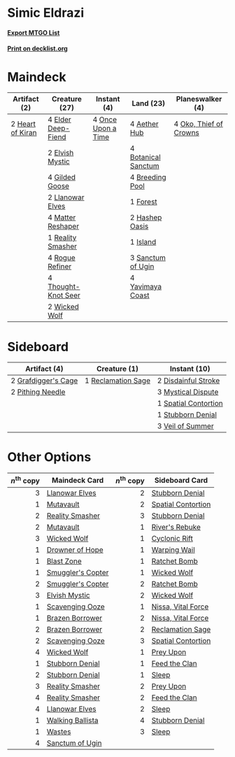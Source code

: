 # Simic Eldrazi

#### [Export MTGO List](../collection/Simic%20Eldrazi/Simic%20Eldrazi.txt)
#### [Print on decklist.org](http://decklist.org/?deckmain=4%09Aether%20Hub%0A4%09Botanical%20Sanctum%0A4%09Breeding%20Pool%0A4%09Elder%20Deep-Fiend%0A2%09Elvish%20Mystic%0A1%09Forest%0A4%09Gilded%20Goose%0A2%09Hashep%20Oasis%0A2%09Heart%20of%20Kiran%0A1%09Island%0A2%09Llanowar%20Elves%0A4%09Matter%20Reshaper%0A4%09Oko,%20Thief%20of%20Crowns%0A4%09Once%20Upon%20a%20Time%0A1%09Reality%20Smasher%0A4%09Rogue%20Refiner%0A3%09Sanctum%20of%20Ugin%0A4%09Thought-Knot%20Seer%0A2%09Wicked%20Wolf%0A4%09Yavimaya%20Coast&deckside=2%09Disdainful%20Stroke%0A2%09Grafdigger's%20Cage%0A3%09Mystical%20Dispute%0A2%09Pithing%20Needle%0A1%09Reclamation%20Sage%0A1%09Spatial%20Contortion%0A1%09Stubborn%20Denial%0A3%09Veil%20of%20Summer)
# Maindeck

|                                       Artifact (2)                                        |                                        Creature (27)                                         |                                         Instant (4)                                         |                                          Land (23)                                           |                                        Planeswalker (4)                                         |
|-------------------------------------------------------------------------------------------|----------------------------------------------------------------------------------------------|---------------------------------------------------------------------------------------------|----------------------------------------------------------------------------------------------|-------------------------------------------------------------------------------------------------|
|2 [Heart of Kiran](http://gatherer.wizards.com/Pages/Card/Details.aspx?multiverseid=423820)|4 [Elder Deep-Fiend](http://gatherer.wizards.com/Pages/Card/Details.aspx?multiverseid=414294) |4 [Once Upon a Time](http://gatherer.wizards.com/Pages/Card/Details.aspx?multiverseid=473131)|4 [Aether Hub](http://gatherer.wizards.com/Pages/Card/Details.aspx?multiverseid=417815)       |4 [Oko, Thief of Crowns](http://gatherer.wizards.com/Pages/Card/Details.aspx?multiverseid=473159)|
|                                                                                           |2 [Elvish Mystic](http://gatherer.wizards.com/Pages/Card/Details.aspx?multiverseid=389499)    |                                                                                             |4 [Botanical Sanctum](http://gatherer.wizards.com/Pages/Card/Details.aspx?multiverseid=417817)|                                                                                                 |
|                                                                                           |4 [Gilded Goose](http://gatherer.wizards.com/Pages/Card/Details.aspx?multiverseid=473122)     |                                                                                             |4 [Breeding Pool](http://gatherer.wizards.com/Pages/Card/Details.aspx?multiverseid=97088)     |                                                                                                 |
|                                                                                           |2 [Llanowar Elves](http://gatherer.wizards.com/Pages/Card/Details.aspx?multiverseid=129626)   |                                                                                             |1 [Forest](http://gatherer.wizards.com/Pages/Card/Details.aspx?multiverseid=439860)           |                                                                                                 |
|                                                                                           |4 [Matter Reshaper](http://gatherer.wizards.com/Pages/Card/Details.aspx?multiverseid=407516)  |                                                                                             |2 [Hashep Oasis](http://gatherer.wizards.com/Pages/Card/Details.aspx?multiverseid=430866)     |                                                                                                 |
|                                                                                           |1 [Reality Smasher](http://gatherer.wizards.com/Pages/Card/Details.aspx?multiverseid=407517)  |                                                                                             |1 [Island](http://gatherer.wizards.com/Pages/Card/Details.aspx?multiverseid=439857)           |                                                                                                 |
|                                                                                           |4 [Rogue Refiner](http://gatherer.wizards.com/Pages/Card/Details.aspx?multiverseid=423802)    |                                                                                             |3 [Sanctum of Ugin](http://gatherer.wizards.com/Pages/Card/Details.aspx?multiverseid=402022)  |                                                                                                 |
|                                                                                           |4 [Thought-Knot Seer](http://gatherer.wizards.com/Pages/Card/Details.aspx?multiverseid=407519)|                                                                                             |4 [Yavimaya Coast](http://gatherer.wizards.com/Pages/Card/Details.aspx?multiverseid=129810)   |                                                                                                 |
|                                                                                           |2 [Wicked Wolf](http://gatherer.wizards.com/Pages/Card/Details.aspx?multiverseid=473143)      |                                                                                             |                                                                                              |                                                                                                 |


# Sideboard

|                                         Artifact (4)                                         |                                        Creature (1)                                         |                                         Instant (10)                                          |
|----------------------------------------------------------------------------------------------|---------------------------------------------------------------------------------------------|-----------------------------------------------------------------------------------------------|
|2 [Grafdigger's Cage](http://gatherer.wizards.com/Pages/Card/Details.aspx?multiverseid=278452)|1 [Reclamation Sage](http://gatherer.wizards.com/Pages/Card/Details.aspx?multiverseid=389651)|2 [Disdainful Stroke](http://gatherer.wizards.com/Pages/Card/Details.aspx?multiverseid=420705) |
|2 [Pithing Needle](http://gatherer.wizards.com/Pages/Card/Details.aspx?multiverseid=129526)   |                                                                                             |3 [Mystical Dispute](http://gatherer.wizards.com/Pages/Card/Details.aspx?multiverseid=473020)  |
|                                                                                              |                                                                                             |1 [Spatial Contortion](http://gatherer.wizards.com/Pages/Card/Details.aspx?multiverseid=407518)|
|                                                                                              |                                                                                             |1 [Stubborn Denial](http://gatherer.wizards.com/Pages/Card/Details.aspx?multiverseid=386673)   |
|                                                                                              |                                                                                             |3 [Veil of Summer](http://gatherer.wizards.com/Pages/Card/Details.aspx?multiverseid=466952)    |


# Other Options

|*n*<sup>th</sup> copy|                                       Maindeck Card                                        |*n*<sup>th</sup> copy|                                       Sideboard Card                                        |
|--------------------:|--------------------------------------------------------------------------------------------|--------------------:|---------------------------------------------------------------------------------------------|
|                    3|[Llanowar Elves](http://gatherer.wizards.com/Pages/Card/Details.aspx?multiverseid=129626)   |                    2|[Stubborn Denial](http://gatherer.wizards.com/Pages/Card/Details.aspx?multiverseid=386673)   |
|                    1|[Mutavault](http://gatherer.wizards.com/Pages/Card/Details.aspx?multiverseid=370733)        |                    2|[Spatial Contortion](http://gatherer.wizards.com/Pages/Card/Details.aspx?multiverseid=407518)|
|                    2|[Reality Smasher](http://gatherer.wizards.com/Pages/Card/Details.aspx?multiverseid=407517)  |                    3|[Stubborn Denial](http://gatherer.wizards.com/Pages/Card/Details.aspx?multiverseid=386673)   |
|                    2|[Mutavault](http://gatherer.wizards.com/Pages/Card/Details.aspx?multiverseid=370733)        |                    1|[River's Rebuke](http://gatherer.wizards.com/Pages/Card/Details.aspx?multiverseid=435223)    |
|                    3|[Wicked Wolf](http://gatherer.wizards.com/Pages/Card/Details.aspx?multiverseid=473143)      |                    1|[Cyclonic Rift](http://gatherer.wizards.com/Pages/Card/Details.aspx?multiverseid=389477)     |
|                    1|[Drowner of Hope](http://gatherer.wizards.com/Pages/Card/Details.aspx?multiverseid=401863)  |                    1|[Warping Wail](http://gatherer.wizards.com/Pages/Card/Details.aspx?multiverseid=407522)      |
|                    1|[Blast Zone](http://gatherer.wizards.com/Pages/Card/Details.aspx?multiverseid=461171)       |                    1|[Ratchet Bomb](http://gatherer.wizards.com/Pages/Card/Details.aspx?multiverseid=370623)      |
|                    1|[Smuggler's Copter](http://gatherer.wizards.com/Pages/Card/Details.aspx?multiverseid=417808)|                    1|[Wicked Wolf](http://gatherer.wizards.com/Pages/Card/Details.aspx?multiverseid=473143)       |
|                    2|[Smuggler's Copter](http://gatherer.wizards.com/Pages/Card/Details.aspx?multiverseid=417808)|                    2|[Ratchet Bomb](http://gatherer.wizards.com/Pages/Card/Details.aspx?multiverseid=370623)      |
|                    3|[Elvish Mystic](http://gatherer.wizards.com/Pages/Card/Details.aspx?multiverseid=389499)    |                    2|[Wicked Wolf](http://gatherer.wizards.com/Pages/Card/Details.aspx?multiverseid=473143)       |
|                    1|[Scavenging Ooze](http://gatherer.wizards.com/Pages/Card/Details.aspx?multiverseid=420783)  |                    1|[Nissa, Vital Force](http://gatherer.wizards.com/Pages/Card/Details.aspx?multiverseid=417736)|
|                    1|[Brazen Borrower](http://gatherer.wizards.com/Pages/Card/Details.aspx?multiverseid=473001)  |                    2|[Nissa, Vital Force](http://gatherer.wizards.com/Pages/Card/Details.aspx?multiverseid=417736)|
|                    2|[Brazen Borrower](http://gatherer.wizards.com/Pages/Card/Details.aspx?multiverseid=473001)  |                    2|[Reclamation Sage](http://gatherer.wizards.com/Pages/Card/Details.aspx?multiverseid=389651)  |
|                    2|[Scavenging Ooze](http://gatherer.wizards.com/Pages/Card/Details.aspx?multiverseid=420783)  |                    3|[Spatial Contortion](http://gatherer.wizards.com/Pages/Card/Details.aspx?multiverseid=407518)|
|                    4|[Wicked Wolf](http://gatherer.wizards.com/Pages/Card/Details.aspx?multiverseid=473143)      |                    1|[Prey Upon](http://gatherer.wizards.com/Pages/Card/Details.aspx?multiverseid=423787)         |
|                    1|[Stubborn Denial](http://gatherer.wizards.com/Pages/Card/Details.aspx?multiverseid=386673)  |                    1|[Feed the Clan](http://gatherer.wizards.com/Pages/Card/Details.aspx?multiverseid=386535)     |
|                    2|[Stubborn Denial](http://gatherer.wizards.com/Pages/Card/Details.aspx?multiverseid=386673)  |                    1|[Sleep](http://gatherer.wizards.com/Pages/Card/Details.aspx?multiverseid=405385)             |
|                    3|[Reality Smasher](http://gatherer.wizards.com/Pages/Card/Details.aspx?multiverseid=407517)  |                    2|[Prey Upon](http://gatherer.wizards.com/Pages/Card/Details.aspx?multiverseid=423787)         |
|                    4|[Reality Smasher](http://gatherer.wizards.com/Pages/Card/Details.aspx?multiverseid=407517)  |                    2|[Feed the Clan](http://gatherer.wizards.com/Pages/Card/Details.aspx?multiverseid=386535)     |
|                    4|[Llanowar Elves](http://gatherer.wizards.com/Pages/Card/Details.aspx?multiverseid=129626)   |                    2|[Sleep](http://gatherer.wizards.com/Pages/Card/Details.aspx?multiverseid=405385)             |
|                    1|[Walking Ballista](http://gatherer.wizards.com/Pages/Card/Details.aspx?multiverseid=423848) |                    4|[Stubborn Denial](http://gatherer.wizards.com/Pages/Card/Details.aspx?multiverseid=386673)   |
|                    1|[Wastes](http://gatherer.wizards.com/Pages/Card/Details.aspx?multiverseid=407694)           |                    3|[Sleep](http://gatherer.wizards.com/Pages/Card/Details.aspx?multiverseid=405385)             |
|                    4|[Sanctum of Ugin](http://gatherer.wizards.com/Pages/Card/Details.aspx?multiverseid=402022)  |                     |                                                                                             |


